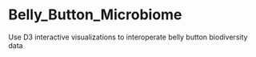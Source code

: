 # Belly_Button_Microbiome
Use D3 interactive visualizations to interoperate belly button biodiversity data
